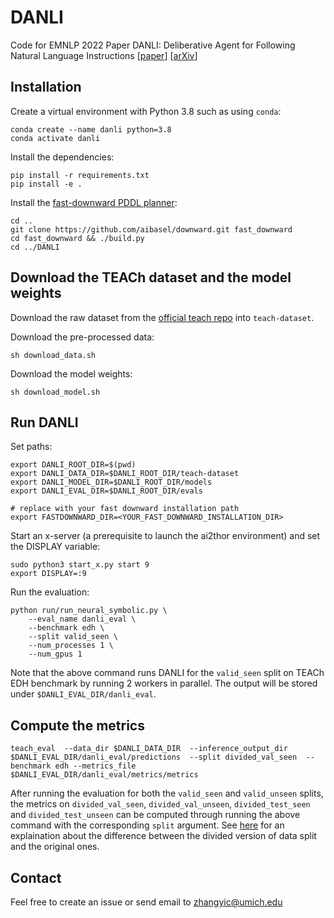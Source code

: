 # DANLI
Code for EMNLP 2022 Paper DANLI: Deliberative Agent for Following Natural Language Instructions [[paper](https://aclanthology.org/2022.emnlp-main.83/)] [[arXiv](https://arxiv.org/abs/2210.12485)]


## Installation
Create a virtual environment with Python 3.8 such as using `conda`:
```
conda create --name danli python=3.8
conda activate danli
```
Install the dependencies:
```
pip install -r requirements.txt
pip install -e .
```
Install the [fast-downward PDDL planner](https://www.fast-downward.org/HomePage):
```
cd ..
git clone https://github.com/aibasel/downward.git fast_downward
cd fast_downward && ./build.py
cd ../DANLI
```

## Download the TEACh dataset and the model weights
Download the raw dataset from the [official teach repo](https://github.com/alexa/teach) into `teach-dataset`. 

Download the pre-processed data:
```
sh download_data.sh
```
Download the model weights: 
```
sh download_model.sh
```

## Run DANLI
Set paths:
```
export DANLI_ROOT_DIR=$(pwd)
export DANLI_DATA_DIR=$DANLI_ROOT_DIR/teach-dataset
export DANLI_MODEL_DIR=$DANLI_ROOT_DIR/models
export DANLI_EVAL_DIR=$DANLI_ROOT_DIR/evals

# replace with your fast downward installation path
export FASTDOWNWARD_DIR=<YOUR_FAST_DOWNWARD_INSTALLATION_DIR>
```

Start an x-server (a prerequisite to launch the ai2thor environment) and set the DISPLAY variable:
```
sudo python3 start_x.py start 9
export DISPLAY=:9
```

Run the evaluation:
```
python run/run_neural_symbolic.py \
    --eval_name danli_eval \
    --benchmark edh \
    --split valid_seen \
    --num_processes 1 \
    --num_gpus 1
```
Note that the above command runs DANLI for the `valid_seen` split on TEACh EDH benchmark by running 2 workers in parallel. The output will be stored under `$DANLI_EVAL_DIR/danli_eval`.

## Compute the metrics
```
teach_eval  --data_dir $DANLI_DATA_DIR  --inference_output_dir $DANLI_EVAL_DIR/danli_eval/predictions  --split divided_val_seen  --benchmark edh --metrics_file $DANLI_EVAL_DIR/danli_eval/metrics/metrics
```
After running the evaluation for both the `valid_seen` and `valid_unseen` splits, the metrics on `divided_val_seen`, `divided_val_unseen`, `divided_test_seen` and `divided_test_unseen` can be computed through running the above command with the corresponding `split` argument. See [here](https://github.com/alexa/teach#teach-edh-offline-evaluation) for an explaination about the difference between the divided version of data split and the original ones. 

## Contact
Feel free to create an issue or send email to zhangyic@umich.edu